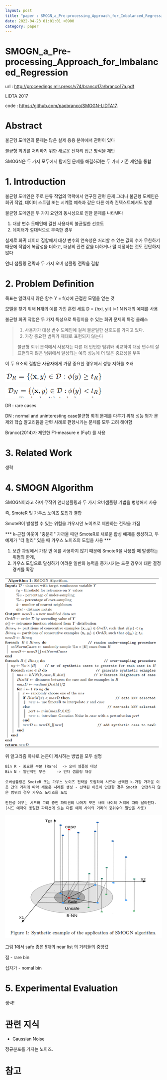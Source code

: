 ```yaml
---
layout: post
title: "paper : SMOGN_a_Pre-processing_Approach_for_Imbalanced_Regression"
date: 2022-04-23 01:01:01 +0900
category: paper
---
```


# SMOGN_a_Pre-processing_Approach_for_Imbalanced_Regression



url : http://proceedings.mlr.press/v74/branco17a/branco17a.pdf

LIDTA 2017

code :  https://github.com/paobranco/SMOGN-LIDTA17.

# Abstract

불균형 도메인의 문제는 많은 실제 응용 분야에서 관련이 있다

불균형 회귀를 처리하기 위한 새로운 전처리 접근 방식을 제안

SMOGN은 두 가지 모두에서 탐지된 문제를 해결하려는 두 가지 기존 제안을 통합



# 1. Introduction

불균형 도메인은 주로 분류 작업의 맥락에서 연구된 관련 문제 그러나 불균형 도메인은 회귀 작업, 데이터 스트림 또는 시계열 예측과 같은 다른 예측 컨텍스트에서도 발생

불균형 도메인은 두 가지 요인의 동시성으로 인한 문제를 나타낸다

1. 대상 변수 도메인에 걸친 사용자의 불균일한 선호도
2. 데이터가 절대적으로 부족한 경우

실제로 회귀 데이터 집합에서 대상 변수의 연속성은 처리할 수 있는 값의 수가 무한하기 때문에 작업에 복잡성을 더하고, 대상의 관련 값을 더하거나 덜 지정하는 것도 간단하지 않다

언더 샘플링 전략과 두 가지 오버 샘플링 전략을 결합

# 2. Problem Definition

목표는 알려지지 않은 함수 Y = f(x)에 근접한 모델을 얻는 것

 모델을 찾기 위해 N개의 예를 가진 훈련 세트 D = {hxi,  yii} i=1 N  N개의 예제를 사용 

불균형 회귀 작업은 두 가지 특성으로 특징지을 수 있는 회귀 문제의 특정 클래스

> 1. 사용자가 대상 변수 도메인에 걸쳐 불균일한 선호도를 가지고 있다.
> 2. 가장 중요한 범위가 제대로 표현되지 않는다
>
> 불균형 회귀 분석에서 사용자는 다른 더 빈번한 범위와 비교하여 대상 변수의 잘 표현되지 않은 범위에서 달성되는 예측 성능에 더 많은 중요성을 부여

이 두 요소의 결합은 사용자에게 가장 중요한 경우에서 성능 저하를 초래

![f_0](\img\2022\SMOGN_a_Pre-processing_Approach_for_Imbalanced_Regression\f_0.PNG)

![f_0](\img\2022\SMOGN_a_Pre-processing_Approach_for_Imbalanced_Regression\dn.PNG)

DR : rare cases

DN : normal and uninteresting case불균형 회귀 문제를 다루기 위해 성능 평가 문제와 학습 알고리듬을 관련 사례로 편향시키는 문제를 모두 고려 해야함 

Branco(2014)가 제안한 F1-measure e (Fφ1)  를 사용 

# 3. Related Work 

생략

# 4. SMOGN Algorithm

SMOGN이라고 하며 무작위 언더샘플링과 두 가지 오버샘플링 기법을 병행해서 사용 

즉, SmoteR 및 가우스 노이즈 도입과 결합

SmoteR이 발생할 수 있는 위험을 가우시안 노이즈로 제한하는 전략을 가짐 

*** k-근접 이웃이 "충분히" 가까울 때만 SmoteR로 새로운 합성 예제를 생성하고, 두 예제가 "더 멀리" 있을 때 가우스 노이즈의 도입을 사용 ***

1. 보간 과정에서 가장 먼 예를 사용하지 않기 때문에 SmoteR을 사용할 때 발생하는 위험의 한계,
2. 가우스 도입으로 달성하기 어려운 일반화 능력을 증가시키는 드문 경우에 대한 결정 경계를 확장

![a_1](\img\2022\SMOGN_a_Pre-processing_Approach_for_Imbalanced_Regression\a_1.PNG)

위 알고리즘 하나로 논문이 제시하는 방법을 모두 설명

```
Bin R - 중요한 부분 (Rare)  -> 오버 셈플링 대상
Bin N - 일반적인 부분  	-> 언더 셈플링 대상

오버샘플링은 SmoteR 또는 가우스 노이즈 전략을 도입하여 시드와 선택된 k-가장 가까운 이웃 간의 거리에 따라 새로운 사례를 생성 - 선택된 이웃이 안전한 경우 SmotR  안전하지 않은 범위의 경우 가우스 노이즈를 도입

안전성 여부는 시드와 고려 중인 파티션의 나머지 모든 사례 사이의 거리에 따라 달라진다.  
(시드 예제와 동일한 파티션에 있는 다른 예제 사이의 거리의 중위수의 절반을 사용)
```

![f_1](\img\2022\SMOGN_a_Pre-processing_Approach_for_Imbalanced_Regression\f_1.PNG)

그림 1에서 safe 종은 5개의 near list 의 거리들의 중앙값 

점 - rare bin

십자가 - nomal bin

#  5. Experimental Evaluation

생략!





# 관련 지식

- Gaussian Noise

정규분포를 가지는 노이즈.







# 참고